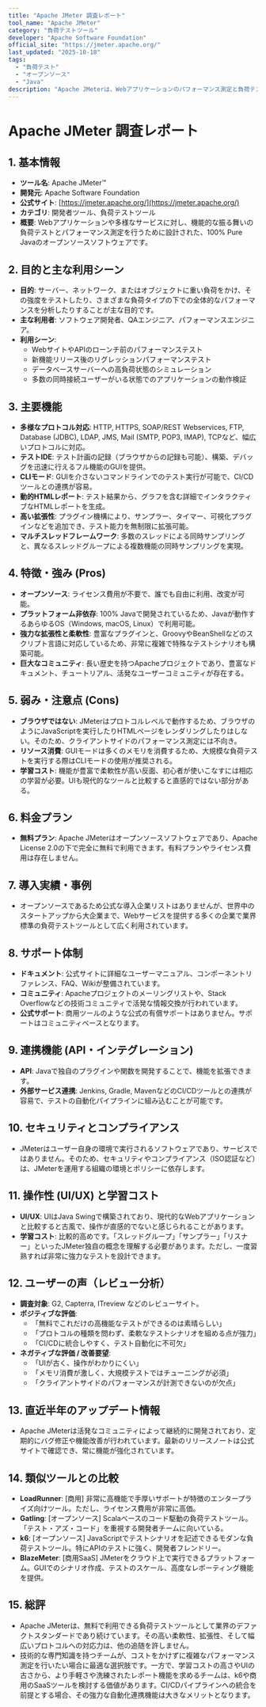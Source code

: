 ```yaml
---
title: "Apache JMeter 調査レポート"
tool_name: "Apache JMeter"
category: "負荷テストツール"
developer: "Apache Software Foundation"
official_site: "https://jmeter.apache.org/"
last_updated: "2025-10-18"
tags:
  - "負荷テスト"
  - "オープンソース"
  - "Java"
description: "Apache JMeterは、Webアプリケーションのパフォーマンス測定と負荷テストのために設計された、100% Pure Javaのオープンソースソフトウェアです。"
---
```

# **Apache JMeter 調査レポート**

## **1. 基本情報**

* **ツール名**: Apache JMeter™
* **開発元**: Apache Software Foundation
* **公式サイト**: [https://jmeter.apache.org/](https://jmeter.apache.org/)
* **カテゴリ**: 開発者ツール、負荷テストツール
* **概要**: Webアプリケーションや多様なサービスに対し、機能的な振る舞いの負荷テストとパフォーマンス測定を行うために設計された、100% Pure Javaのオープンソースソフトウェアです。

## **2. 目的と主な利用シーン**

* **目的**: サーバー、ネットワーク、またはオブジェクトに重い負荷をかけ、その強度をテストしたり、さまざまな負荷タイプの下での全体的なパフォーマンスを分析したりすることが主な目的です。
* **主な利用者**: ソフトウェア開発者、QAエンジニア、パフォーマンスエンジニア。
* **利用シーン**:
  * WebサイトやAPIのローンチ前のパフォーマンステスト
  * 新機能リリース後のリグレッションパフォーマンステスト
  * データベースサーバーへの高負荷状態のシミュレーション
  * 多数の同時接続ユーザーがいる状態でのアプリケーションの動作検証

## **3. 主要機能**

* **多様なプロトコル対応**: HTTP, HTTPS, SOAP/REST Webservices, FTP, Database (JDBC), LDAP, JMS, Mail (SMTP, POP3, IMAP), TCPなど、幅広いプロトコルに対応。
* **テストIDE**: テスト計画の記録（ブラウザからの記録も可能）、構築、デバッグを迅速に行えるフル機能のGUIを提供。
* **CLIモード**: GUIを介さないコマンドラインでのテスト実行が可能で、CI/CDツールとの連携が容易。
* **動的HTMLレポート**: テスト結果から、グラフを含む詳細でインタラクティブなHTMLレポートを生成。
* **高い拡張性**: プラグイン機構により、サンプラー、タイマー、可視化プラグインなどを追加でき、テスト能力を無制限に拡張可能。
* **マルチスレッドフレームワーク**: 多数のスレッドによる同時サンプリングと、異なるスレッドグループによる複数機能の同時サンプリングを実現。

## **4. 特徴・強み (Pros)**

* **オープンソース**: ライセンス費用が不要で、誰でも自由に利用、改変が可能。
* **プラットフォーム非依存**: 100% Javaで開発されているため、Javaが動作するあらゆるOS（Windows, macOS, Linux）で利用可能。
* **強力な拡張性と柔軟性**: 豊富なプラグインと、GroovyやBeanShellなどのスクリプト言語に対応しているため、非常に複雑で特殊なテストシナリオも構築可能。
* **巨大なコミュニティ**: 長い歴史を持つApacheプロジェクトであり、豊富なドキュメント、チュートリアル、活発なユーザーコミュニティが存在する。

## **5. 弱み・注意点 (Cons)**

* **ブラウザではない**: JMeterはプロトコルレベルで動作するため、ブラウザのようにJavaScriptを実行したりHTMLページをレンダリングしたりはしない。そのため、クライアントサイドのパフォーマンス測定には不向き。
* **リソース消費**: GUIモードは多くのメモリを消費するため、大規模な負荷テストを実行する際はCLIモードの使用が推奨される。
* **学習コスト**: 機能が豊富で柔軟性が高い反面、初心者が使いこなすには相応の学習が必要。UIも現代的なツールと比較すると直感的ではない部分がある。

## **6. 料金プラン**

* **無料プラン**: Apache JMeterはオープンソースソフトウェアであり、Apache License 2.0の下で完全に無料で利用できます。有料プランやライセンス費用は存在しません。

## **7. 導入実績・事例**

* オープンソースであるため公式な導入企業リストはありませんが、世界中のスタートアップから大企業まで、Webサービスを提供する多くの企業で業界標準の負荷テストツールとして広く利用されています。

## **8. サポート体制**

* **ドキュメント**: 公式サイトに詳細なユーザーマニュアル、コンポーネントリファレンス、FAQ、Wikiが整備されています。
* **コミュニティ**: Apacheプロジェクトのメーリングリストや、Stack Overflowなどの技術コミュニティで活発な情報交換が行われています。
* **公式サポート**: 商用ツールのような公式の有償サポートはありません。サポートはコミュニティベースとなります。

## **9. 連携機能 (API・インテグレーション)**

* **API**: Javaで独自のプラグインや関数を開発することで、機能を拡張できます。
* **外部サービス連携**: Jenkins, Gradle, MavenなどのCI/CDツールとの連携が容易で、テストの自動化パイプラインに組み込むことが可能です。

## **10. セキュリティとコンプライアンス**

* JMeterはユーザー自身の環境で実行されるソフトウェアであり、サービスではありません。そのため、セキュリティやコンプライアンス（ISO認証など）は、JMeterを運用する組織の環境とポリシーに依存します。

## **11. 操作性 (UI/UX) と学習コスト**

* **UI/UX**: UIはJava Swingで構築されており、現代的なWebアプリケーションと比較すると古風で、操作が直感的でないと感じられることがあります。
* **学習コスト**: 比較的高めです。「スレッドグループ」「サンプラー」「リスナー」といったJMeter独自の概念を理解する必要があります。ただし、一度習熟すれば非常に強力なテストを設計できます。

## **12. ユーザーの声（レビュー分析）**

* **調査対象**: G2, Capterra, ITreview などのレビューサイト。
* **ポジティブな評価**:
  * 「無料でこれだけの高機能なテストができるのは素晴らしい」
  * 「プロトコルの種類を問わず、柔軟なテストシナリオを組める点が強力」
  * 「CI/CDに統合しやすく、テスト自動化に不可欠」
* **ネガティブな評価 / 改善要望**:
  * 「UIが古く、操作がわかりにくい」
  * 「メモリ消費が激しく、大規模テストではチューニングが必須」
  * 「クライアントサイドのパフォーマンスが計測できないのが欠点」

## **13. 直近半年のアップデート情報**

* Apache JMeterは活発なコミュニティによって継続的に開発されており、定期的にバグ修正や機能改善が行われています。最新のリリースノートは公式サイトで確認でき、常に機能が強化されています。

## **14. 類似ツールとの比較**

* **LoadRunner**: [商用] 非常に高機能で手厚いサポートが特徴のエンタープライズ向けツール。ただし、ライセンス費用が非常に高価。
* **Gatling**: [オープンソース] Scalaベースのコード駆動の負荷テストツール。「テスト・アズ・コード」を重視する開発者チームに向いている。
* **k6**: [オープンソース] JavaScriptでテストシナリオを記述できるモダンな負荷テストツール。特にAPIのテストに強く、開発者フレンドリー。
* **BlazeMeter**: [商用SaaS] JMeterをクラウド上で実行できるプラットフォーム。GUIでのシナリオ作成、テストのスケール、高度なレポーティング機能を提供。

## **15. 総評**

* Apache JMeterは、無料で利用できる負荷テストツールとして業界のデファクトスタンダードであり続けています。その高い柔軟性、拡張性、そして幅広いプロトコルへの対応力は、他の追随を許しません。
* 技術的な専門知識を持つチームが、コストをかけずに複雑なパフォーマンス測定を行いたい場合に最適な選択肢です。一方で、学習コストの高さやUIの古さから、より手軽さや洗練されたレポート機能を求めるチームは、k6や商用のSaaSツールを検討する価値があります。CI/CDパイプラインへの統合を前提とする場合、その強力な自動化連携機能は大きなメリットとなります。
